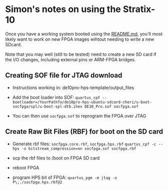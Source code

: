 # Simon's notes on using the Stratix-10

Once you have a working system booted using the [README.md](README.md), you'll
most likely want to work on new FPGA images wihtout needing to write a
new SDcard.

Note that you may well (still to be tested) need to create a new SD
card if the I/O changes, including external pins or ARM-FPGA bridges.


## Creating SOF file for JTAG download

* Instructions working in:
  de10pro-hps-template/output_files

* Add the boot loader into SOF:
  `quartus_cpf --bootloader=/YourPathTo/de10pro-hps-ubuntu-sdcard-cheri/u-boot-socfpga/spl/u-boot-spl-dtb.ihex DE10_Pro.sof socfpga.sof`

* You can then use `socfpga.sof` to reprogram the FPGA over JTAG

## Create Raw Bit Files (RBF) for boot on the SD card

* Generate rbf files: `socfpga.core.rbf`,  `socfpga.hps.rbf`
  `quartus_cpf -c --hps -o bitstream_compression=on socfpga.sof socfpga.rbf`

* scp the rbf files to /boot on FPGA SD card

* reboot FPGA

* program HPS bit of FPGA:
  `quartus_pgm -m jtag -o P\;./socfpga.hps.rbf@2`
